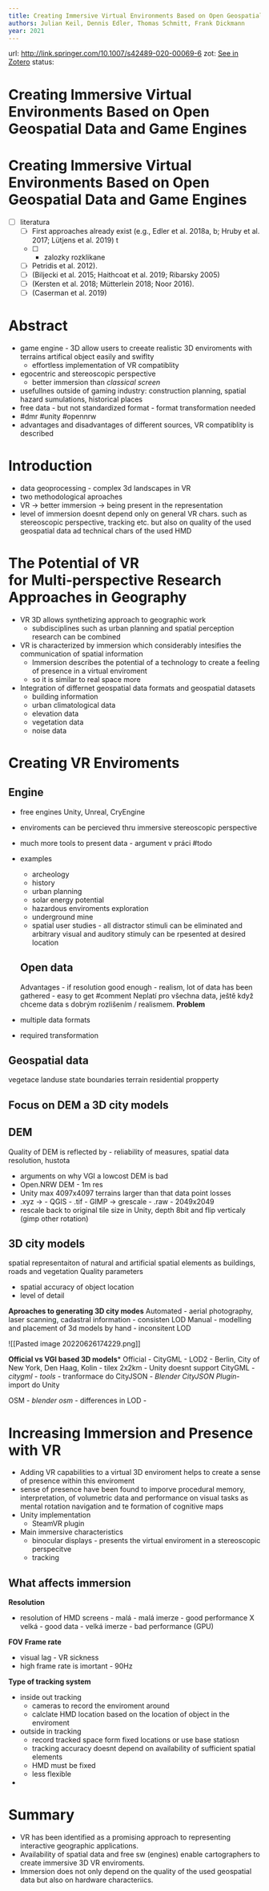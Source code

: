 ```yaml
---
title: Creating Immersive Virtual Environments Based on Open Geospatial Data and Game Engines
authors: Julian Keil, Dennis Edler, Thomas Schmitt, Frank Dickmann
year: 2021
---
```

url:  http://link.springer.com/10.1007/s42489-020-00069-6
zot: [See in Zotero](zotero://select/items/@keilCreatingImmersiveVirtual2021)
status:
# Creating Immersive Virtual Environments Based on Open Geospatial Data and Game Engines

# Creating Immersive Virtual Environments Based on Open Geospatial Data and Game Engines

- [ ] literatura 
	- [ ] First approaches already exist (e.g., Edler et al. 2018a, b; Hruby et al. 2017; Lütjens et al. 2019) t
	- [ ] + zalozky rozklikane
	- [ ] Petridis et al. 2012).
	- [ ] (Biljecki et al. 2015; Haithcoat et al. 2019; Ribarsky 2005)
	- [ ] (Kersten et al. 2018; Mütterlein 2018; Noor 2016).
	- [ ] (Caserman et al. 2019)
# Abstract
- game engine - 3D allow users to creeate realistic 3D enviroments with terrains artifical object easily and swiflty
	- effortless implementation of VR compatiblity
- egocentric and stereoscopic perspective
	- better immersion than *classical screen*
- usefullnes outside of gaming industry: construction planning, spatial hazard sumulations, historical places
- free data - but not standardized format - format transformation needed 
- #dmr #unity #opennrw
- advantages and disadvantages of different sources, VR compatiblity is described


# Introduction
- data geoprocessing - complex 3d landscapes in VR
- two methodological aproaches 
- VR -> better immersion -> being present in the representation
- level of immersion doesnt depend only on general VR chars. such as stereoscopic perspective, tracking  etc. but also on quality of the used geospatial data ad technical chars of the used HMD

# The Potential of VR for Multi‑perspective Research Approaches in Geography
- VR 3D allows synthetizing approach to geographic work 
	- subdisciplines such as urban planning and spatial perception research can be combined
- VR is characterized by immersion which considerably intesifies the communication of spatial information
	- Immersion describes the potential of a technology to create a feeling of presence in a virtual enviroment
	- so it is similar to real  space more
- Integration of differnet geospatial data formats and geospatial datasets 
	- building information
	- urban climatological data
	- elevation data
	- vegetation data
	- noise data

# Creating VR Enviroments 
## Engine
- free engines Unity, Unreal, CryEngine
- enviroments can be percieved thru immersive stereoscopic perspective
- much more tools to present data  - argument v práci #todo
- examples
	- archeology
	- history
	- urban planning
	- solar energy potential
	- hazardous enviroments exploration
	- underground mine 
	- spatial user studies - all distractor stimuli can be eliminated and arbitrary visual and auditory stimuly can be rpesented at desired location

	## Open data
	 Advantages - if resolution good enough - realism, lot of data has been gathered  - easy to get #comment Neplatí pro všechna data, ještě když chceme data s dobrým rozlišením / realismem. 
**Problem**
- multiple data formats
- required transformation

## Geospatial data
vegetace
landuse
state boundaries
terrain
residential propperty

## Focus on DEM a 3D city models
## DEM
Quality of DEM is reflected by - reliability of measures, spatial data resolution, hustota
- arguments on why VGI a lowcost DEM is bad
- Open.NRW DEM - 1m res
- Unity max 4097x4097 terrains larger than that data point losses 
- .xyz -> - QGIS - .tif - GIMP -> grescale - .raw - 2049x2049
- rescale back to original tile size in Unity, depth 8bit and flip verticaly (gimp other rotation)

## 3D city models
spatial representaiton of natural and artificial spatial elements as buildings, roads and vegetation
Quality parameters
- spatial accuracy of object location
- level of detail

**Aproaches to generating 3D city modes**
Automated - aerial photography, laser scanning, cadastral information - consisten LOD
Manual - modelling and placement of 3d models by hand - inconsitent LOD

![[Pasted image 20220626174229.png]]

**Official vs VGI based 3D models***
Official - CityGML - LOD2 - Berlin, City of New York, Den Haag, Kolin - tilex 2x2km - Unity doesnt support CityGML - *citygml - tools* - tranformace do CityJSON - *Blender CityJSON Plugin*- import do Unity

OSM - *blender osm* - differences in LOD - 

# Increasing Immersion and Presence with VR
- Adding VR capabilities to a virtual 3D enviroment helps to create a sense of presence within this enviroment
- sense of presence have been found to imporve procedural memory, interpretation, of volumetric data and performance on visual tasks as mental rotation navigation and te formation of cognitive maps
- Unity implementation
	- SteamVR plugin
- Main immersive characteristics 
	- binocular displays - presents the virtual enviroment in a stereoscopic perspecitve
	- tracking


## What affects immersion
**Resolution**
- resolution of HMD screens - malá - malá imerze - good performance X velká - good data - velká imerze - bad performance (GPU)

**FOV**
**Frame rate**
- visual lag - VR sickness
- high frame rate is imortant - 90Hz

**Type of tracking system**
- inside out tracking 
	- cameras to record the enviroment around
	- calclate HMD location based on the location of object in the enviroment 
- outside in tracking
	- record tracked space form fixed locations or use base statiosn 
	- tracking accuracy doesnt depend on availability of sufficient spatial elements
	- HMD must be fixed 
	- less flexible
- 
# Summary
- VR has been identified as a promising approach to representing interactive geographic applications. 
- Availability of spatial data and free sw (engines) enable cartographers to create immersive 3D VR enviroments. 
- Immersion does not only depend on the quality of the used geospatial data but also on hardware characteriics. 



